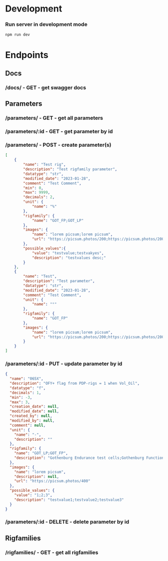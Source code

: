 # Development

### Run server in development mode

```bash
npm run dev
```


# Endpoints

<!-- router.get('/', controller.getParameters);
router.get('/:id', controller.getParameter);
router.post('/', controller.createParameters);
router.put('/:id', controller.updateParameter);
router.delete('/:id', controller.deleteParameter); -->

## Docs

### /docs/ - GET - get swagger docs

## Parameters

### /parameters/ - GET - get all parameters

### /parameters/:id - GET - get parameter by id

### /parameters/ - POST - create parameter(s)

```json
[
    {
        "name": "Test rig",
        "description": "Test rigfamily parameter",
        "datatype": "str",
        "modified_date": "2023-01-28",
        "comment": "Test Comment",
        "min": 0,
        "max": 9999,
        "decimals": 2,
        "unit": {
            "name": "%"
        },
        "rigfamily": {
            "name": "GOT_FP;GOT_LP"
        },
        "images": {
            "name": "lorem picsum;lorem picsum",
            "url": "https://picsum.photos/200;https://picsum.photos/200/300"
        },
        "possible_values":{
            "value": "testvalue;testvakyes",
            "description": "testvalues desc;"
        }
    },
    {
        "name": "Test",
        "description": "Test parameter",
        "datatype": "str",
        "modified_date": "2023-01-28",
        "comment": "Test Comment",
        "unit": {
            "name": "°"
        },
        "rigfamily": {
            "name": "GOT_FP"
        },
        "images": {
            "name": "lorem picsum;lorem picsum",
            "url": "https://picsum.photos/200;https://picsum.photos/200/300"
        }
    }
]
```

### /parameters/:id - PUT - update parameter by id

```json
{
  "name": "065X",
  "description": "OFY+ flag from PDP-rigs = 1 when Vol_Oil",
  "datatype": "f",
  "decimals": 1,
  "min": -3,
  "max": 3,
  "creation_date": null,
  "modified_date": null,
  "created_by": null,
  "modified_by": null,
  "comment": null,
  "unit": {
    "name": "-",
    "description": ""
  },
  "rigfamily": {
    "name": "GOT_LP;GOT_FP",
    "description": "Gothenburg Endurance test cells;Gothenburg Function test cells"
  },
  "images": {
    "name": "lorem picsum",
    "description": null,
    "url": "https://picsum.photos/400"
  },
  "possible_values": {
    "value": "1;2;3",
    "description": "testvalue1;testvalue2;testvalue3"
  }
}
```

### /parameters/:id - DELETE - delete parameter by id

## Rigfamilies

### /rigfamilies/ - GET - get all rigfamilies
